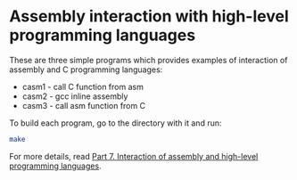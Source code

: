 # Assembly interaction with high-level programming languages

These are three simple programs which provides examples of interaction of assembly and C programming languages:

- casm1 - call C function from asm
- casm2 - gcc inline assembly
- casm3 - call asm function from C

To build each program, go to the directory with it and run:

```bash
make
```

For more details, read [Part 7. Interaction of assembly and high-level programming languages](https://github.com/0xAX/asm/blob/master/content/asm_7.md).
